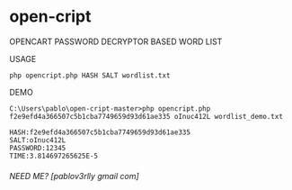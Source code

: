 # open-cript
OPENCART PASSWORD DECRYPTOR BASED WORD LIST


USAGE
```
php opencript.php HASH SALT wordlist.txt
```

  
  
DEMO
```
C:\Users\pablo\open-cript-master>php opencript.php f2e9efd4a366507c5b1cba7749659d93d61ae335 oInuc412L wordlist_demo.txt

HASH:f2e9efd4a366507c5b1cba7749659d93d61ae335
SALT:oInuc412L
PASSWORD:12345
TIME:3.814697265625E-5
```

###### _NEED ME? [pablov3rlly gmail com]_
